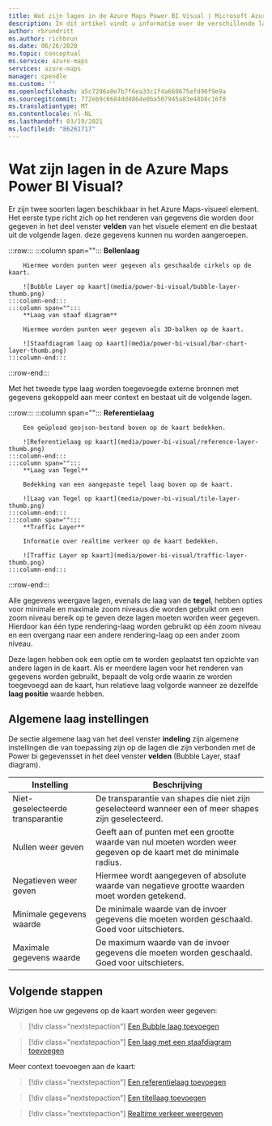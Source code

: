 ```yaml
---
title: Wat zijn lagen in de Azure Maps Power BI Visual | Microsoft Azure kaarten
description: In dit artikel vindt u informatie over de verschillende lagen die beschikbaar zijn in de Microsoft Azure kaarten Visual voor Power BI.
author: rbrundritt
ms.author: richbrun
ms.date: 06/26/2020
ms.topic: conceptual
ms.service: azure-maps
services: azure-maps
manager: cpendle
ms.custom: ''
ms.openlocfilehash: a5c7296a0e7b7f6ea33c1f4a669675efd90f9e9a
ms.sourcegitcommit: 772eb9c6684dd4864e0ba507945a83e48b8c16f0
ms.translationtype: MT
ms.contentlocale: nl-NL
ms.lasthandoff: 03/19/2021
ms.locfileid: "86261717"
---
```

# <a name="understanding-layers-in-the-azure-maps-power-bi-visual"></a>Wat zijn lagen in de Azure Maps Power BI Visual?

Er zijn twee soorten lagen beschikbaar in het Azure Maps-visueel element. Het eerste type richt zich op het renderen van gegevens die worden door gegeven in het deel venster **velden** van het visuele element en die bestaat uit de volgende lagen. deze gegevens kunnen nu worden aangeroepen.

:::row:::
    :::column span="":::
        **Bellenlaag**

        Hiermee worden punten weer gegeven als geschaalde cirkels op de kaart.

        ![Bubble Layer op kaart](media/power-bi-visual/bubble-layer-thumb.png)
    :::column-end:::
    :::column span="":::
        **Laag van staaf diagram**

        Hiermee worden punten weer gegeven als 3D-balken op de kaart.
        
        ![Staafdiagram laag op kaart](media/power-bi-visual/bar-chart-layer-thumb.png)
    :::column-end:::
:::row-end:::

Met het tweede type laag worden toegevoegde externe bronnen met gegevens gekoppeld aan meer context en bestaat uit de volgende lagen.

:::row:::
    :::column span="":::
        **Referentielaag**

        Een geüpload geojson-bestand boven op de kaart bedekken.

        ![Referentielaag op kaart](media/power-bi-visual/reference-layer-thumb.png)
    :::column-end:::
    :::column span="":::
        **Laag van Tegel**

        Bedekking van een aangepaste tegel laag boven op de kaart.
        
        ![Laag van Tegel op kaart](media/power-bi-visual/tile-layer-thumb.png)
    :::column-end:::
    :::column span="":::
        **Traffic Layer**

        Informatie over realtime verkeer op de kaart bedekken.
        
        ![Traffic Layer op kaart](media/power-bi-visual/traffic-layer-thumb.png)
    :::column-end:::
:::row-end:::

Alle gegevens weergave lagen, evenals de laag van de **tegel**, hebben opties voor minimale en maximale zoom niveaus die worden gebruikt om een zoom niveau bereik op te geven deze lagen moeten worden weer gegeven. Hierdoor kan één type rendering-laag worden gebruikt op één zoom niveau en een overgang naar een andere rendering-laag op een ander zoom niveau.

Deze lagen hebben ook een optie om te worden geplaatst ten opzichte van andere lagen in de kaart. Als er meerdere lagen voor het renderen van gegevens worden gebruikt, bepaalt de volg orde waarin ze worden toegevoegd aan de kaart, hun relatieve laag volgorde wanneer ze dezelfde **laag positie** waarde hebben.

## <a name="general-layer-settings"></a>Algemene laag instellingen

De sectie algemene laag van het deel venster **indeling** zijn algemene instellingen die van toepassing zijn op de lagen die zijn verbonden met de Power bi gegevensset in het deel venster **velden** (Bubble Layer, staaf diagram).

| Instelling     | Beschrijving   |
|-------------|---------------|
| Niet-geselecteerde transparantie | De transparantie van shapes die niet zijn geselecteerd wanneer een of meer shapes zijn geselecteerd.  |
| Nullen weer geven              | Geeft aan of punten met een grootte waarde van nul moeten worden weer gegeven op de kaart met de minimale radius. |
| Negatieven weer geven          | Hiermee wordt aangegeven of absolute waarde van negatieve grootte waarden moet worden getekend.   |
| Minimale gegevens waarde          | De minimale waarde van de invoer gegevens die moeten worden geschaald. Goed voor uitschieters.  |
| Maximale gegevens waarde          | De maximum waarde van de invoer gegevens die moeten worden geschaald. Goed voor uitschieters.  |

## <a name="next-steps"></a>Volgende stappen

Wijzigen hoe uw gegevens op de kaart worden weer gegeven:

> [!div class="nextstepaction"]
> [Een Bubble laag toevoegen](power-bi-visual-add-bubble-layer.md)

> [!div class="nextstepaction"]
> [Een laag met een staafdiagram toevoegen](power-bi-visual-add-bar-chart-layer.md)

Meer context toevoegen aan de kaart:

> [!div class="nextstepaction"]
> [Een referentielaag toevoegen](power-bi-visual-add-reference-layer.md)

> [!div class="nextstepaction"]
> [Een titellaag toevoegen](power-bi-visual-add-tile-layer.md)

> [!div class="nextstepaction"]
> [Realtime verkeer weergeven](power-bi-visual-show-real-time-traffic.md)
